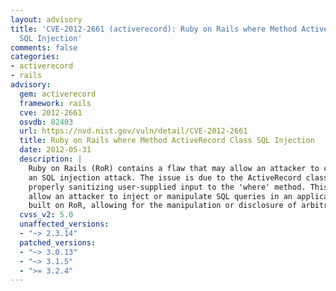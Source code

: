 ```yaml
---
layout: advisory
title: 'CVE-2012-2661 (activerecord): Ruby on Rails where Method ActiveRecord Class
  SQL Injection'
comments: false
categories:
- activerecord
- rails
advisory:
  gem: activerecord
  framework: rails
  cve: 2012-2661
  osvdb: 82403
  url: https://nvd.nist.gov/vuln/detail/CVE-2012-2661
  title: Ruby on Rails where Method ActiveRecord Class SQL Injection
  date: 2012-05-31
  description: |
    Ruby on Rails (RoR) contains a flaw that may allow an attacker to carry out
    an SQL injection attack. The issue is due to the ActiveRecord class not
    properly sanitizing user-supplied input to the 'where' method. This may
    allow an attacker to inject or manipulate SQL queries in an application
    built on RoR, allowing for the manipulation or disclosure of arbitrary data.
  cvss_v2: 5.0
  unaffected_versions:
  - "~> 2.3.14"
  patched_versions:
  - "~> 3.0.13"
  - "~> 3.1.5"
  - ">= 3.2.4"
---
```

